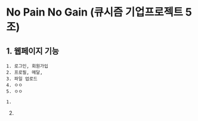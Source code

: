 # No Pain No Gain (큐시즘 기업프로젝트 5조)

## 1. 웹페이지 기능
    1. 로그인, 회원가입
    2. 프로필, 메달, 
    3. 파일 업로드
    4. ㅇㅇ
    5. ㅇㅇ

    1. 

2.

